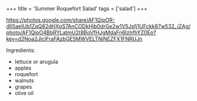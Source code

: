 +++ 
title = 'Summer Roquefort Salad' 
tags = ['salad'] 
+++

https://photos.google.com/share/AF1QipOR-dIlSaeIUb1ZqQ82dHXpS7AnCODkHjb0drGe2w1V5Jsfj1UFckk87w532_jZAg/photo/AF1QipO4BbRYLatmU2t8BoVfHJgMdaFn6lzhfhYZ0Eo?key=d2Noa2JlclFraFAzbGE5MWVELTNiNEZFX1FNRUJn


Ingredients:

- lettuce or arugula
- apples
- roquefort
- walnuts
- grapes
- olive oil
